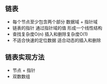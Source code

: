 ## 链表
  - 每个节点至少包含两个部分 数据域 + 指针域
  - 链表的指针 通过指针域的值 形成一个线性结构
  - 查找复杂度O(n) 插入和删除复杂度O(1)
  - 不适合快速的定位数据 适合动态的插入和删除

## 链表实现方法
  - 节点 + 指针
  - 双数数组
